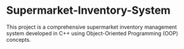 # Supermarket-Inventory-System
This project is a comprehensive supermarket inventory management system developed in C++ using Object-Oriented Programming (OOP) concepts.
